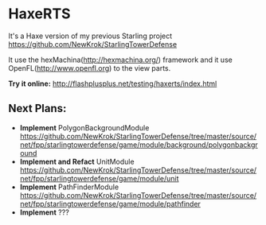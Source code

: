 # HaxeRTS
It's a Haxe version of my previous Starling project https://github.com/NewKrok/StarlingTowerDefense

It use the hexMachina(http://hexmachina.org/) framework and it use OpenFL(http://www.openfl.org) to the view parts.

**Try it online:** http://flashplusplus.net/testing/haxerts/index.html

## Next Plans:
* **Implement** PolygonBackgroundModule https://github.com/NewKrok/StarlingTowerDefense/tree/master/source/net/fpp/starlingtowerdefense/game/module/background/polygonbackground
* **Implement and Refact** UnitModule https://github.com/NewKrok/StarlingTowerDefense/tree/master/source/net/fpp/starlingtowerdefense/game/module/unit
* **Implement** PathFinderModule https://github.com/NewKrok/StarlingTowerDefense/tree/master/source/net/fpp/starlingtowerdefense/game/module/pathfinder
* **Implement** ???
